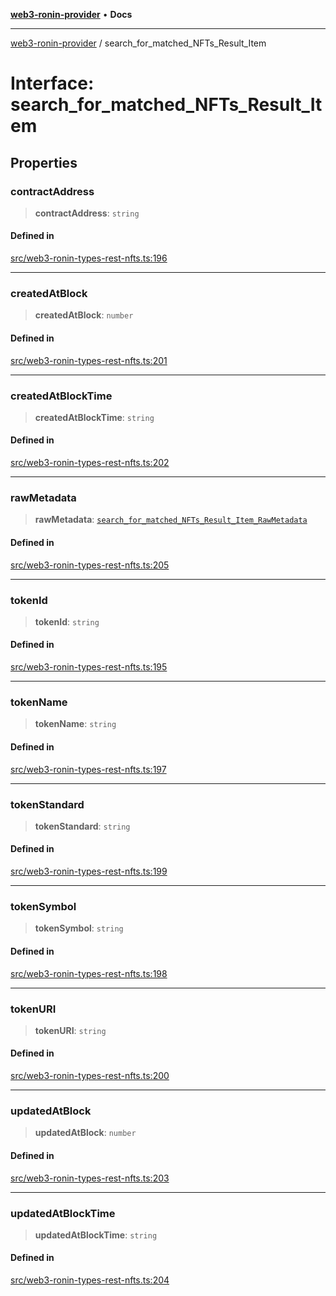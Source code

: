[**web3-ronin-provider**](../README.md) • **Docs**

***

[web3-ronin-provider](../globals.md) / search\_for\_matched\_NFTs\_Result\_Item

# Interface: search\_for\_matched\_NFTs\_Result\_Item

## Properties

### contractAddress

> **contractAddress**: `string`

#### Defined in

[src/web3-ronin-types-rest-nfts.ts:196](https://github.com/chuacw/web3-ronin-provider/blob/8f8ec8edfaa82f0741161cc9ab238177f2999ade/src/web3-ronin-types-rest-nfts.ts#L196)

***

### createdAtBlock

> **createdAtBlock**: `number`

#### Defined in

[src/web3-ronin-types-rest-nfts.ts:201](https://github.com/chuacw/web3-ronin-provider/blob/8f8ec8edfaa82f0741161cc9ab238177f2999ade/src/web3-ronin-types-rest-nfts.ts#L201)

***

### createdAtBlockTime

> **createdAtBlockTime**: `string`

#### Defined in

[src/web3-ronin-types-rest-nfts.ts:202](https://github.com/chuacw/web3-ronin-provider/blob/8f8ec8edfaa82f0741161cc9ab238177f2999ade/src/web3-ronin-types-rest-nfts.ts#L202)

***

### rawMetadata

> **rawMetadata**: [`search_for_matched_NFTs_Result_Item_RawMetadata`](search_for_matched_NFTs_Result_Item_RawMetadata.md)

#### Defined in

[src/web3-ronin-types-rest-nfts.ts:205](https://github.com/chuacw/web3-ronin-provider/blob/8f8ec8edfaa82f0741161cc9ab238177f2999ade/src/web3-ronin-types-rest-nfts.ts#L205)

***

### tokenId

> **tokenId**: `string`

#### Defined in

[src/web3-ronin-types-rest-nfts.ts:195](https://github.com/chuacw/web3-ronin-provider/blob/8f8ec8edfaa82f0741161cc9ab238177f2999ade/src/web3-ronin-types-rest-nfts.ts#L195)

***

### tokenName

> **tokenName**: `string`

#### Defined in

[src/web3-ronin-types-rest-nfts.ts:197](https://github.com/chuacw/web3-ronin-provider/blob/8f8ec8edfaa82f0741161cc9ab238177f2999ade/src/web3-ronin-types-rest-nfts.ts#L197)

***

### tokenStandard

> **tokenStandard**: `string`

#### Defined in

[src/web3-ronin-types-rest-nfts.ts:199](https://github.com/chuacw/web3-ronin-provider/blob/8f8ec8edfaa82f0741161cc9ab238177f2999ade/src/web3-ronin-types-rest-nfts.ts#L199)

***

### tokenSymbol

> **tokenSymbol**: `string`

#### Defined in

[src/web3-ronin-types-rest-nfts.ts:198](https://github.com/chuacw/web3-ronin-provider/blob/8f8ec8edfaa82f0741161cc9ab238177f2999ade/src/web3-ronin-types-rest-nfts.ts#L198)

***

### tokenURI

> **tokenURI**: `string`

#### Defined in

[src/web3-ronin-types-rest-nfts.ts:200](https://github.com/chuacw/web3-ronin-provider/blob/8f8ec8edfaa82f0741161cc9ab238177f2999ade/src/web3-ronin-types-rest-nfts.ts#L200)

***

### updatedAtBlock

> **updatedAtBlock**: `number`

#### Defined in

[src/web3-ronin-types-rest-nfts.ts:203](https://github.com/chuacw/web3-ronin-provider/blob/8f8ec8edfaa82f0741161cc9ab238177f2999ade/src/web3-ronin-types-rest-nfts.ts#L203)

***

### updatedAtBlockTime

> **updatedAtBlockTime**: `string`

#### Defined in

[src/web3-ronin-types-rest-nfts.ts:204](https://github.com/chuacw/web3-ronin-provider/blob/8f8ec8edfaa82f0741161cc9ab238177f2999ade/src/web3-ronin-types-rest-nfts.ts#L204)
